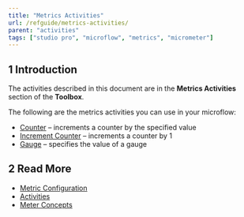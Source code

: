 ```yaml
---
title: "Metrics Activities"
url: /refguide/metrics-activities/
parent: "activities"
tags: ["studio pro", "microflow", "metrics", "micrometer"]
---
```


## 1 Introduction

The activities described in this document are in the **Metrics Activities** section of the **Toolbox**.

The following are the metrics activities you can use in your microflow:

* [Counter](metrics-counter) – increments a counter by the specified value
* [Increment Counter](metrics-increment-counter) – increments a counter by 1
* [Gauge](metrics-gauge) – specifies the value of a gauge

## 2 Read More

* [Metric Configuration](metrics)
* [Activities](activities)
* [Meter Concepts](https://micrometer.io/docs/concepts)
